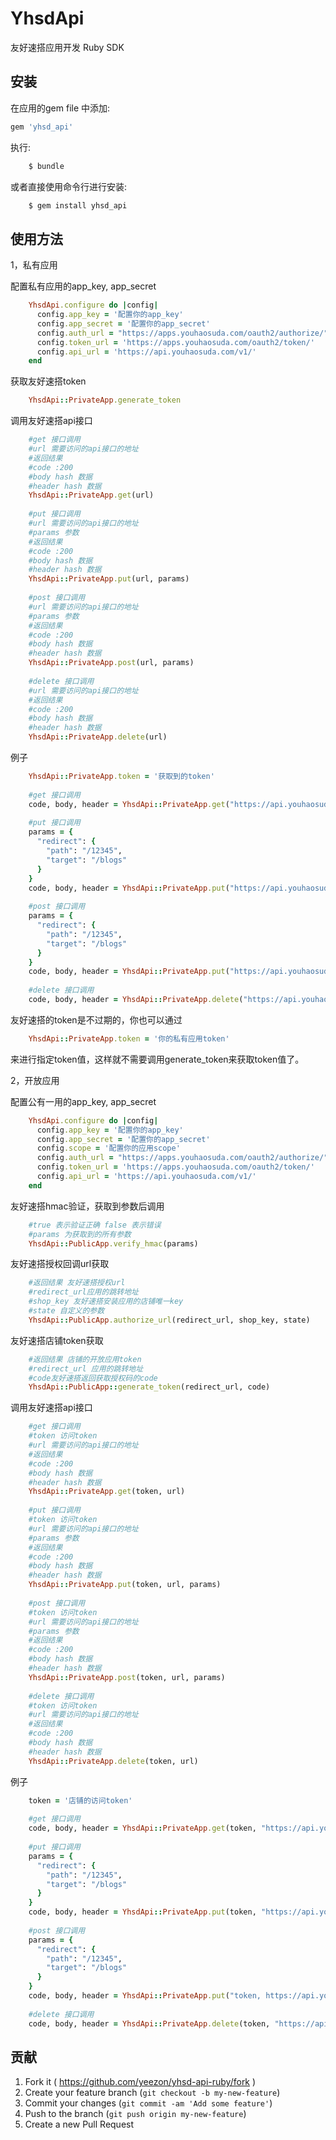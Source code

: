 # YhsdApi

友好速搭应用开发 Ruby SDK

## 安装

在应用的gem file 中添加:

```ruby
gem 'yhsd_api'
```

执行:

```ruby
    $ bundle
```

或者直接使用命令行进行安装:

```ruby
    $ gem install yhsd_api
```

## 使用方法

1，私有应用

配置私有应用的app_key, app_secret

```ruby
    YhsdApi.configure do |config|
      config.app_key = '配置你的app_key'
      config.app_secret = '配置你的app_secret'
      config.auth_url = "https://apps.youhaosuda.com/oauth2/authorize/"
      config.token_url = 'https://apps.youhaosuda.com/oauth2/token/'
      config.api_url = 'https://api.youhaosuda.com/v1/'
    end
```

获取友好速搭token

```ruby
    YhsdApi::PrivateApp.generate_token
```

调用友好速搭api接口

```ruby
    #get 接口调用
    #url 需要访问的api接口的地址
    #返回结果
    #code :200
    #body hash 数据
    #header hash 数据
    YhsdApi::PrivateApp.get(url)
    
    #put 接口调用
    #url 需要访问的api接口的地址
    #params 参数
    #返回结果
    #code :200
    #body hash 数据
    #header hash 数据
    YhsdApi::PrivateApp.put(url, params)
    
    #post 接口调用
    #url 需要访问的api接口的地址
    #params 参数
    #返回结果
    #code :200
    #body hash 数据
    #header hash 数据
    YhsdApi::PrivateApp.post(url, params)
    
    #delete 接口调用
    #url 需要访问的api接口的地址
    #返回结果
    #code :200
    #body hash 数据
    #header hash 数据
    YhsdApi::PrivateApp.delete(url)
```

例子
```ruby
    YhsdApi::PrivateApp.token = '获取到的token'
    
    #get 接口调用
    code, body, header = YhsdApi::PrivateApp.get("https://api.youhaosuda.com/v1/shop")
    
    #put 接口调用
    params = {
      "redirect": {
        "path": "/12345",
        "target": "/blogs"
      }
    }
    code, body, header = YhsdApi::PrivateApp.put("https://api.youhaosuda.com/v1/redirects/1", params)
    
    #post 接口调用
    params = {
      "redirect": {
        "path": "/12345",
        "target": "/blogs"
      }
    }
    code, body, header = YhsdApi::PrivateApp.put("https://api.youhaosuda.com/v1/redirects", params)
    
    #delete 接口调用
    code, body, header = YhsdApi::PrivateApp.delete("https://api.youhaosuda.com/v1/redirects/1", params)
```

友好速搭的token是不过期的，你也可以通过

```ruby
    YhsdApi::PrivateApp.token = '你的私有应用token'
```

来进行指定token值，这样就不需要调用generate_token来获取token值了。

2，开放应用

配置公有一用的app_key, app_secret

```ruby
    YhsdApi.configure do |config|
      config.app_key = '配置你的app_key'
      config.app_secret = '配置你的app_secret'
      config.scope = '配置你的应用scope'
      config.auth_url = "https://apps.youhaosuda.com/oauth2/authorize/"
      config.token_url = 'https://apps.youhaosuda.com/oauth2/token/'
      config.api_url = 'https://api.youhaosuda.com/v1/'
    end
```

友好速搭hmac验证，获取到参数后调用

```ruby
    #true 表示验证正确 false 表示错误
    #params 为获取到的所有参数
    YhsdApi::PublicApp.verify_hmac(params)
```

友好速搭授权回调url获取

```ruby
    #返回结果 友好速搭授权url
    #redirect_url应用的跳转地址
    #shop_key 友好速搭安装应用的店铺唯一key
    #state 自定义的参数
    YhsdApi::PublicApp.authorize_url(redirect_url, shop_key, state)
```

友好速搭店铺token获取

```ruby
    #返回结果 店铺的开放应用token
    #redirect_url 应用的跳转地址
    #code友好速搭返回获取授权码的code
    YhsdApi::PublicApp::generate_token(redirect_url, code)
```

调用友好速搭api接口

```ruby
    #get 接口调用
    #token 访问token
    #url 需要访问的api接口的地址
    #返回结果
    #code :200
    #body hash 数据
    #header hash 数据
    YhsdApi::PrivateApp.get(token, url)
    
    #put 接口调用
    #token 访问token
    #url 需要访问的api接口的地址
    #params 参数
    #返回结果
    #code :200
    #body hash 数据
    #header hash 数据
    YhsdApi::PrivateApp.put(token, url, params)
    
    #post 接口调用
    #token 访问token
    #url 需要访问的api接口的地址
    #params 参数
    #返回结果
    #code :200
    #body hash 数据
    #header hash 数据
    YhsdApi::PrivateApp.post(token, url, params)
    
    #delete 接口调用
    #token 访问token
    #url 需要访问的api接口的地址
    #返回结果
    #code :200
    #body hash 数据
    #header hash 数据
    YhsdApi::PrivateApp.delete(token, url)
```

例子
```ruby
    token = '店铺的访问token'
    
    #get 接口调用
    code, body, header = YhsdApi::PrivateApp.get(token, "https://api.youhaosuda.com/v1/shop")
    
    #put 接口调用
    params = {
      "redirect": {
        "path": "/12345",
        "target": "/blogs"
      }
    }
    code, body, header = YhsdApi::PrivateApp.put(token, "https://api.youhaosuda.com/v1/redirects/1", params)
    
    #post 接口调用
    params = {
      "redirect": {
        "path": "/12345",
        "target": "/blogs"
      }
    }
    code, body, header = YhsdApi::PrivateApp.put("token, https://api.youhaosuda.com/v1/redirects", params)
    
    #delete 接口调用
    code, body, header = YhsdApi::PrivateApp.delete(token, "https://api.youhaosuda.com/v1/redirects/1", params)
```

## 贡献

1. Fork it ( https://github.com/yeezon/yhsd-api-ruby/fork )
2. Create your feature branch (`git checkout -b my-new-feature`)
3. Commit your changes (`git commit -am 'Add some feature'`)
4. Push to the branch (`git push origin my-new-feature`)
5. Create a new Pull Request
